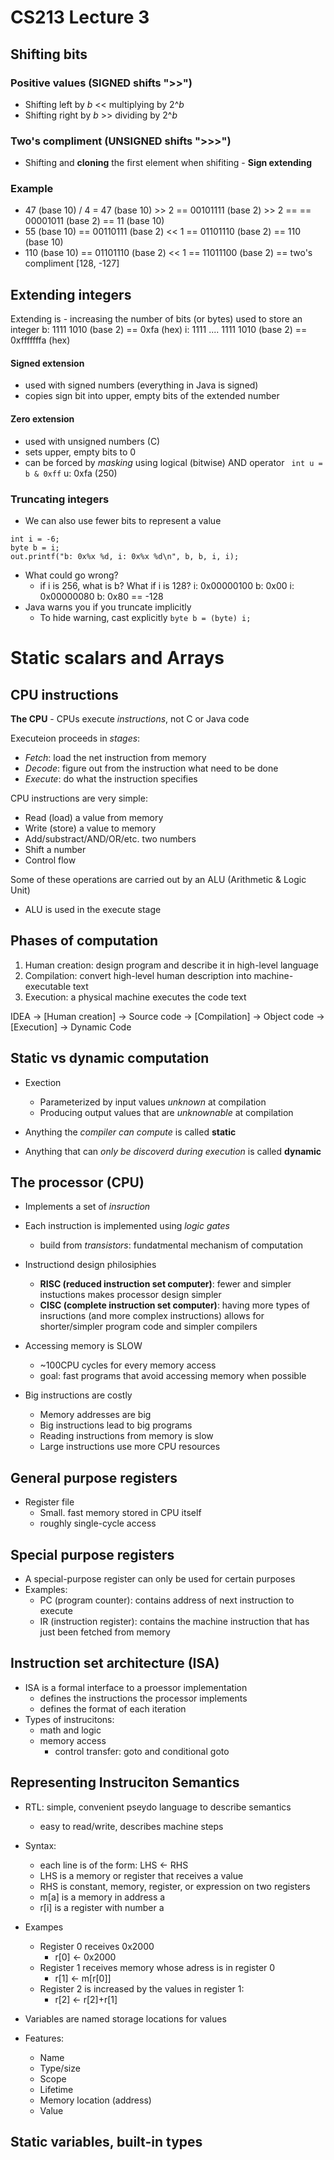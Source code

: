# CS213 Lecture 3
## Shifting bits
### Positive values (SIGNED shifts ">>")
* Shifting left by *b* << multiplying by 2^*b*
* Shifting right by *b* >> dividing by 2^*b*

### Two's compliment (UNSIGNED shifts ">>>")
* Shifting and **cloning** the first element when shifiting - **Sign extending**

### Example
* 47 (base 10) / 4 = 47 (base 10) >> 2 == 00101111 (base 2) >> 2 == 
== 00001011 (base 2) == 11 (base 10)
* 55 (base 10) == 00110111 (base 2) << 1 == 01101110 (base 2) == 110 (base 10)
* 110 (base 10) == 01101110 (base 2) << 1 == 11011100 (base 2) == two's compliment [128, -127]

## Extending integers
Extending is - increasing the number of bits (or bytes) used to store an integer
b: 1111 1010 (base 2) == 0xfa (hex)
i: 1111 .... 1111 1010 (base 2) == 0xfffffffa (hex)

#### Signed extension
* used with signed numbers (everything in Java is signed)
* copies sign bit into upper, empty bits of the extended number

#### Zero extension
* used with unsigned numbers (C)
* sets upper, empty bits to 0
* can be forced by *masking* using logical (bitwise) AND operator
` int u = b & 0xff` u: 0xfa (250)

### Truncating integers
* We can also use fewer bits to represent a value
```
int i = -6;
byte b = i;
out.printf("b: 0x%x %d, i: 0x%x %d\n", b, b, i, i);
```
* What could go wrong?
	* if i is 256, what is b? What if i is 128?
		i: 0x00000100 b: 0x00
		i: 0x00000080 b: 0x80 == -128
* Java warns you if you truncate implicitly
	* To hide warning, cast explicitly
		`byte b = (byte) i;`


# Static scalars and Arrays
## CPU instructions
**The CPU** - CPUs execute *instructions*, not C or Java code

Executeion proceeds in *stages*:
* *Fetch*: load the net instruction from memory
* *Decode*: figure out from the instruction what need to be done
* *Execute*: do what the instruction specifies

CPU instructions are very simple:
* Read (load) a value from memory
* Write (store) a value to memory
* Add/substract/AND/OR/etc. two numbers
* Shift a number
* Control flow 

Some of these operations are carried out by an ALU (Arithmetic & Logic Unit)
* ALU is used in the execute stage

## Phases of computation
1. Human creation: design program and describe it in high-level language
2. Compilation: convert  high-level human description into machine-executable text
3. Execution: a physical machine executes the code text

IDEA -> [Human creation] -> Source code -> [Compilation] -> Object code -> [Execution] -> Dynamic Code 
## Static vs dynamic computation 
* Exection
	* Parameterized by input values *unknown* at compilation
	* Producing output values that are *unknownable* at compilation 

* Anything the *compiler can compute* is called **static**
* Anything that can *only be discoverd during execution* is called **dynamic**

## The processor (CPU)
* Implements a set of *insruction*
* Each instruction is implemented using *logic gates*
	* build from *transistors*: fundatmental mechanism of computation
* Instructiond design philosiphies
	* **RISC (reduced instruction set computer)**: fewer and simpler instuctions makes processor design simpler
	* **CISC (complete instruction set computer)**: having more types of insructions (and more complex instructions) allows for shorter/simpler program code and simpler compilers


* Accessing memory is SLOW
	* ~100CPU cycles for every memory access
	* goal: fast programs that avoid accessing memory when possible
* Big instructions are costly
	* Memory addresses are big
	* Big instructions lead to big programs
	* Reading instructions from memory is slow
	* Large instructions use more CPU resources

## General purpose registers
* Register file
	* Small. fast memory stored in CPU itself
	* roughly single-cycle access
## Special purpose registers
* A special-purpose register can only be used for certain purposes
* Examples:
	* PC (program counter): contains address of next instruction to execute
	* IR (instruction register): contains the machine instruction that has just been fetched from memory
## Instruction set architecture (ISA)
* ISA is a formal interface to a proessor implementation
	* defines the instructions the processor implements
	* defines the format of each iteration
* Types of instrucitons:
	* math and logic
	* memory access
		* control transfer: goto and conditional goto

## Representing Instruciton Semantics
* RTL: simple, convenient pseydo language to describe semantics
	* easy to read/write, describes machine steps
* Syntax:
	* each line is of the form: LHS <- RHS
	* LHS is a memory or register that receives a value
	* RHS is constant, memory, register, or expression on two registers
	* m[a] is a memory in address a
	* r[i] is a register with number a
* Exampes
	* Register 0 receives 0x2000
		* r[0] <- 0x2000
	* Register 1 receives memory whose adress is in register 0
		* r[1] <- m[r[0]]
	* Register 2 is increased by the values in register 1:
		* r[2] <- r[2]+r[1]

* Variables are named storage locations for values
* Features:
	* Name
	* Type/size
	* Scope 
	* Lifetime
	* Memory location (address)
	* Value
## Static variables, built-in types
